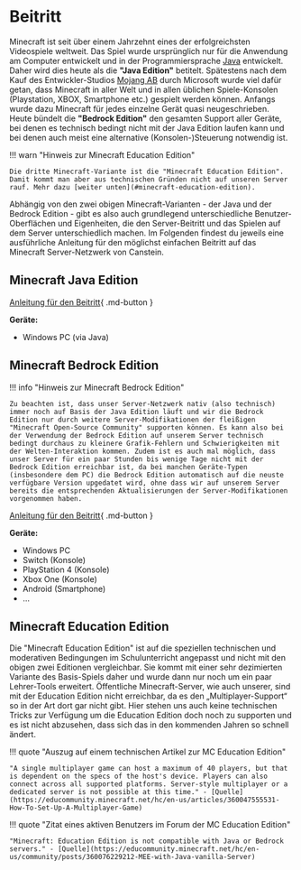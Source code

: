 # Beitritt

Minecraft ist seit über einem Jahrzehnt eines der erfolgreichsten Videospiele weltweit. Das Spiel wurde ursprünglich nur für die Anwendung am Computer entwickelt und in der Programmiersprache [Java](https://de.wikipedia.org/wiki/Java-Technologie) entwickelt. Daher wird dies heute als die **"Java Edition"** betitelt. Spätestens nach dem Kauf des Entwickler-Studios [Mojang AB](https://minecraft.wiki/w/Mojang_Studios) durch Microsoft wurde viel dafür getan, dass Minecraft in aller Welt und in allen üblichen Spiele-Konsolen (Playstation, XBOX, Smartphone etc.) gespielt werden können. Anfangs wurde dazu Minecraft für jedes einzelne Gerät quasi neugeschrieben. Heute bündelt die **"Bedrock Edition"** den gesamten Support aller Geräte, bei denen es technisch bedingt nicht mit der Java Edition laufen kann und bei denen auch meist eine alternative (Konsolen-)Steuerung notwendig ist.

!!! warn "Hinweis zur Minecraft Education Edition"

    Die dritte Minecraft-Variante ist die "Minecraft Education Edition". Damit kommt man aber aus technischen Gründen nicht auf unseren Server rauf. Mehr dazu [weiter unten](#minecraft-education-edition).

Abhängig von den zwei obigen Minecraft-Varianten - der Java und der Bedrock Edition - gibt es also auch grundlegend unterschiedliche Benutzer-Oberflächen und Eigenheiten, die den Server-Beitritt und das Spielen auf dem Server unterschiedlich machen. Im Folgenden findest du jeweils eine ausführliche Anleitung für den möglichst einfachen Beitritt auf das Minecraft Server-Netzwerk von Canstein.

## Minecraft Java Edition

[Anleitung für den Beitritt](serverjoin-java.md){ .md-button }

**Geräte:**

- Windows PC (via Java)

## Minecraft Bedrock Edition

!!! info "Hinweis zur Minecraft Bedrock Edition"

    Zu beachten ist, dass unser Server-Netzwerk nativ (also technisch) immer noch auf Basis der Java Edition läuft und wir die Bedrock Edition nur durch weitere Server-Modifikationen der fleißigen "Minecraft Open-Source Community" supporten können. Es kann also bei der Verwendung der Bedrock Edition auf unserem Server technisch bedingt durchaus zu kleinere Grafik-Fehlern und Schwierigkeiten mit der Welten-Interaktion kommen. Zudem ist es auch mal möglich, dass unser Server für ein paar Stunden bis wenige Tage nicht mit der Bedrock Edition erreichbar ist, da bei manchen Geräte-Typen (insbesondere dem PC) die Bedrock Edition automatisch auf die neuste verfügbare Version upgedatet wird, ohne dass wir auf unserem Server bereits die entsprechenden Aktualisierungen der Server-Modifikationen vorgenommen haben.

[Anleitung für den Beitritt](serverjoin-bedrock.md){ .md-button }

**Geräte:**

- Windows PC
- Switch (Konsole)
- PlayStation 4 (Konsole)
- Xbox One (Konsole)
- Android (Smartphone)
- …

## Minecraft Education Edition

Die "Minecraft Education Edition" ist auf die speziellen technischen und moderativen Bedingungen im Schulunterricht angepasst und nicht mit den obigen zwei Editionen vergleichbar. Sie kommt mit einer sehr dezimierten Variante des Basis-Spiels daher und wurde dann nur noch um ein paar Lehrer-Tools erweitert. Öffentliche Minecraft-Server, wie auch unserer, sind mit der Education Edition nicht erreichbar, da es den „Multiplayer-Support“ so in der Art dort gar nicht gibt. Hier stehen uns auch keine technischen Tricks zur Verfügung um die Education Edition doch noch zu supporten und es ist nicht abzusehen, dass sich das in den kommenden Jahren so schnell ändert.

!!! quote "Auszug auf einem technischen Artikel zur MC Education Edition"

    "A single multiplayer game can host a maximum of 40 players, but that is dependent on the specs of the host's device. Players can also connect across all supported platforms. Server-style multiplayer or a dedicated server is not possible at this time." - [Quelle](https://educommunity.minecraft.net/hc/en-us/articles/360047555531-How-To-Set-Up-A-Multiplayer-Game)

!!! quote "Zitat eines aktiven Benutzers im Forum der MC Education Edition"

    "Minecraft: Education Edition is not compatible with Java or Bedrock servers." - [Quelle](https://educommunity.minecraft.net/hc/en-us/community/posts/360076229212-MEE-with-Java-vanilla-Server)